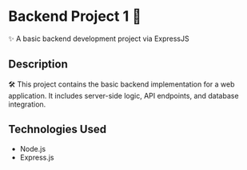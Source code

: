 # Backend Project 1 :rocket:

:sparkles: A basic backend development project via ExpressJS

## Description

:hammer_and_wrench: This project contains the basic backend implementation for a web application. It includes server-side logic, API endpoints, and database integration.

## Technologies Used

- Node.js
- Express.js

